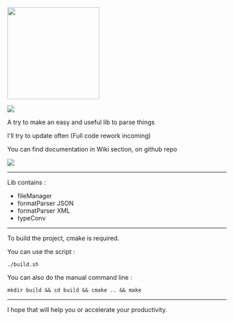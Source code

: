 
<img src="https://cdn.discordapp.com/attachments/720364464595140628/720364488674639913/NYX-sans_fond.png" width="211">

![](https://cdn.discordapp.com/attachments/720364464595140628/720364488674639913/NYX-sans_fond.png)

A try to make an easy and useful lib to parse things

I'll try to update often
(Full code rework incoming)

You can find documentation in Wiki section, on github repo

![](https://cdn.discordapp.com/attachments/644106345397747713/659607495203094579/ezgif-6-c03758c6900b.gif)


---

Lib contains :

- fileManager
- formatParser JSON
- formatParser XML
- typeConv

---

To build the project, cmake is required.

You can use the script :
```
./build.sh
```

You can also do the manual command line :
```
mkdir build && cd build && cmake .. && make
```

---

I hope that will help you or accelerate your productivity.
